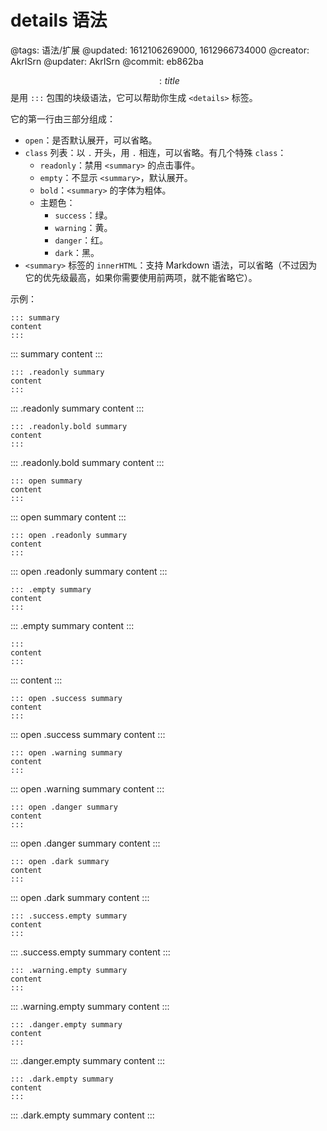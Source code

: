 # details 语法

@tags: 语法/扩展
@updated: 1612106269000, 1612966734000
@creator: AkrISrn
@updater: AkrISrn
@commit: eb862ba

$$: title $$是用 `:::` 包围的块级语法，它可以帮助你生成 `<details>` 标签。

它的第一行由三部分组成：

- `open`：是否默认展开，可以省略。
- `class` 列表：以 `.` 开头，用 `.` 相连，可以省略。有几个特殊 `class`：
    - `readonly`：禁用 `<summary>` 的点击事件。
    - `empty`：不显示 `<summary>`，默认展开。
    - `bold`：`<summary>` 的字体为粗体。
    - 主题色：
        - `success`：绿。
        - `warning`：黄。
        - `danger`：红。
        - `dark`：黑。
- `<summary>` 标签的 `innerHTML`：支持 Markdown 语法，可以省略（不过因为它的优先级最高，如果你需要使用前两项，就不能省略它）。

示例：

```text
::: summary
content
:::
```

::: summary
content
:::

```text
::: .readonly summary
content
:::
```

::: .readonly summary
content
:::

```text
::: .readonly.bold summary
content
:::
```

::: .readonly.bold summary
content
:::

```text
::: open summary
content
:::
````

::: open summary
content
:::

```text
::: open .readonly summary
content
:::
````

::: open .readonly summary
content
:::

```text
::: .empty summary
content
:::
```

::: .empty summary
content
:::

```text
:::
content
:::
```

:::
content
:::

```text
::: open .success summary
content
:::
```

::: open .success summary
content
:::

```text
::: open .warning summary
content
:::
```

::: open .warning summary
content
:::

```text
::: open .danger summary
content
:::
```

::: open .danger summary
content
:::

```text
::: open .dark summary
content
:::
```

::: open .dark summary
content
:::

```text
::: .success.empty summary
content
:::
```

::: .success.empty summary
content
:::

```text
::: .warning.empty summary
content
:::
```

::: .warning.empty summary
content
:::

```text
::: .danger.empty summary
content
:::
```

::: .danger.empty summary
content
:::

```text
::: .dark.empty summary
content
:::
```

::: .dark.empty summary
content
:::
